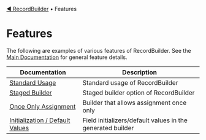 [◀︎ RecordBuilder](../README.md) • Features

# Features

The following are examples of various features of RecordBuilder. See the [Main Documentation](../README.md) for general feature details.

| Documentation                                              | Description                                                |
|------------------------------------------------------------|------------------------------------------------------------|
| [Standard Usage](features/standard.md)                     | Standard usage of RecordBuilder                            |
| [Staged Builder](features/staged.md)                       | Staged builder option of RecordBuilder                     |
| [Once Only Assignment](features/once-only.md)              | Builder that allows assignment once only                   |
| [Initialization / Default Values](features/initializer.md) | Field initializers/default values in the generated builder |
